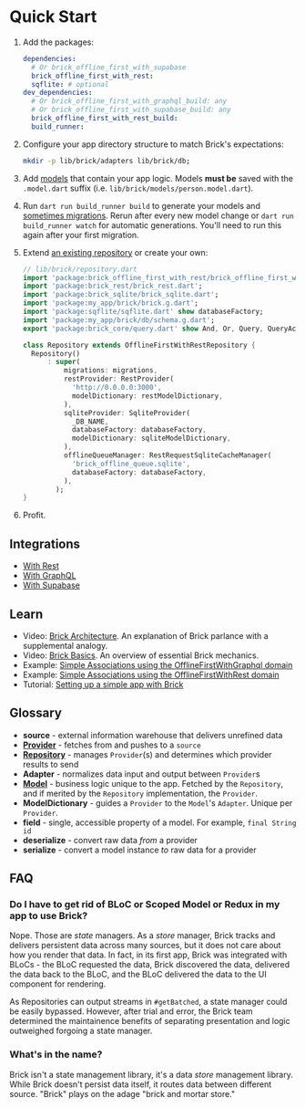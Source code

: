# Quick Start

1. Add the packages:
   ```yaml
   dependencies:
     # Or brick_offline_first_with_supabase
     brick_offline_first_with_rest:
     sqflite: # optional
   dev_dependencies:
     # Or brick_offline_first_with_graphql_build: any
     # Or brick_offline_first_with_supabase_build: any
     brick_offline_first_with_rest_build:
     build_runner:
   ```
1. Configure your app directory structure to match Brick's expectations:
   ```bash
   mkdir -p lib/brick/adapters lib/brick/db;
   ```
1. Add [models](docs/data/models) that contain your app logic. Models **must be** saved with the `.model.dart` suffix (i.e. `lib/brick/models/person.model.dart`).
1. Run `dart run build_runner build` to generate your models and [sometimes migrations](docs/sqlite.md#intelligent-migrations). Rerun after every new model change or `dart run build_runner watch` for automatic generations. You'll need to run this again after your first migration.
1. Extend [an existing repository](docs/data/repositories) or create your own:

   ```dart
   // lib/brick/repository.dart
   import 'package:brick_offline_first_with_rest/brick_offline_first_with_rest.dart';
   import 'package:brick_rest/brick_rest.dart';
   import 'package:brick_sqlite/brick_sqlite.dart';
   import 'package:my_app/brick/brick.g.dart';
   import 'package:sqflite/sqflite.dart' show databaseFactory;
   import 'package:my_app/brick/db/schema.g.dart';
   export 'package:brick_core/query.dart' show And, Or, Query, QueryAction, Where, WherePhrase;

   class Repository extends OfflineFirstWithRestRepository {
     Repository()
         : super(
             migrations: migrations,
             restProvider: RestProvider(
               'http://0.0.0.0:3000',
               modelDictionary: restModelDictionary,
             ),
             sqliteProvider: SqliteProvider(
               _DB_NAME,
               databaseFactory: databaseFactory,
               modelDictionary: sqliteModelDictionary,
             ),
             offlineQueueManager: RestRequestSqliteCacheManager(
               'brick_offline_queue.sqlite',
               databaseFactory: databaseFactory,
             ),
           );
   }
   ```

1. Profit.

## Integrations

- [With Rest](offline_first/offline_first_with_rest_repository.md)
- [With GraphQL](offline_first/offline_first_with_graphql_repository.md)
- [With Supabase](offline_first/offline_first_with_supabase_repository.md)

## Learn

- Video: [Brick Architecture](https://www.youtube.com/watch?v=2noLcro9iIw). An explanation of Brick parlance with a supplemental analogy.
- Video: [Brick Basics](https://www.youtube.com/watch?v=jm5i7e_BQq0). An overview of essential Brick mechanics.
- Example: [Simple Associations using the OfflineFirstWithGraphql domain](https://github.com/GetDutchie/brick/blob/main/example_graphql)
- Example: [Simple Associations using the OfflineFirstWithRest domain](https://github.com/GetDutchie/brick/blob/main/example)
- Tutorial: [Setting up a simple app with Brick](http://www.flutterbyexample.com/#/posts/2_adding_a_repository)

## Glossary

- **source** - external information warehouse that delivers unrefined data
- [**Provider**](data/providers.md) - fetches from and pushes to a `source`
- [**Repository**](data/repositories.md) - manages `Provider`(s) and determines which provider results to send
- **Adapter** - normalizes data input and output between `Provider`s
- [**Model**](data/models.md) - business logic unique to the app. Fetched by the `Repository`, and if merited by the `Repository` implementation, the `Provider`.
- **ModelDictionary** - guides a `Provider` to the `Model`'s `Adapter`. Unique per `Provider`.
- **field** - single, accessible property of a model. For example, `final String id`
- **deserialize** - convert raw data _from_ a provider
- **serialize** - convert a model instance _to_ raw data for a provider

## FAQ

### Do I have to get rid of BLoC or Scoped Model or Redux in my app to use Brick?

Nope. Those are _state_ managers. As a _store_ manager, Brick tracks and delivers persistent data across many sources, but it does not care about how you render that data. In fact, in its first app, Brick was integrated with BLoCs - the BLoC requested the data, Brick discovered the data, delivered the data back to the BLoC, and the BLoC delivered the data to the UI component for rendering.

As Repositories can output streams in `#getBatched`, a state manager could be easily bypassed. However, after trial and error, the Brick team determined the maintainence benefits of separating presentation and logic outweighed forgoing a state manager.

### What's in the name?

Brick isn't a state management library, it's a data _store_ management library. While Brick doesn't persist data itself, it routes data between different source. "Brick" plays on the adage "brick and mortar store."

